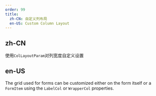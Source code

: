 ```yaml
---
order: 99
title:
  zh-CN: 自定义列布局
  en-US: Custom Column Layout
---
```


## zh-CN

使用`ColLayoutParam`对列宽度自定义设置

## en-US

The grid used for forms can be customized either on the form itself or a `FormItem` using the `LabelCol` or `WrapperCol` properties.
